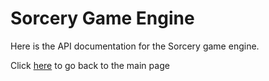 # Sorcery Game Engine

Here is the API documentation for the Sorcery game engine.

Click [here](/../index.html) to go back to the main page
